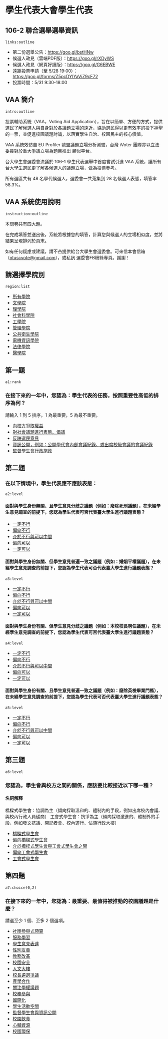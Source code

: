 # 學生代表大會學生代表

## 106-2 聯合選舉選舉資訊

`links:outline`

- 第二份選舉公告：https://goo.gl/bstHNw
- 候選人政見（雲端PDF版）：https://goo.gl/rXDyWS
- 候選人政見（網頁好讀版）：https://goo.gl/G6EBWE
- 遠距投票申請（至 5/28 19:00）：https://goo.gl/forms/Z5pcDYIYaViZ9cF72
- 投票時間：5/31 9:30-18:00

## VAA 簡介

`intro:outline`

投票輔助系統（VAA，Voting Aid Application），旨在以簡單、方便的方式，提供選民了解候選人與自身對於各議題立場的遠近，協助選民得以更有效率的投下神聖的一票，並促進校園議題討論，以落實學生自治、校園民主的核心價值。

VAA 系統效仿自 EU Profiler 歐盟議題立場分析測驗，台灣 iVoter 團隊亦以立法委員對於重大爭議立場為題目推出 類似平台。

台大學生會選委會決議於 106-1 學生代表選舉中首度嘗試引進 VAA 系統，讓所有台大學生選民更了解各候選人的議題立場，做為投票參考。

所有選區共有 48 名學代候選人，選委會一共蒐集到 28 名候選人表態，填答率 58.3%。

## VAA 系統使用說明

`instruction:outline`

本問卷共有四大題。

在完成填答並送出後，系統將根據您的填答，計算您與候選人的立場相似度，並將結果呈現排列於頁末。

如有任何疑慮或建議，請不吝提供給台大學生會選委會。可來信本會信箱（ntuscvote@gmail.com），或私訊 選委會FB粉絲專頁。謝謝！


## 請選擇學院別

`region:list`

- [所有學院](*)
- [文學院](文學院)
- [理學院](理學院)
- [社會科學院](社會科學院)
- [工學院](工學院)
- [管理學院](管理學院)
- [公共衛生學院](公共衛生學院)
- [電機資訊學院](電機資訊學院)
- [法律學院](法律學院)
- [醫學院](醫學院)

## 第一題

`a1:rank`

### 在接下來的一年中，您認為：學生代表的任務，按照重要性高低的排序為何？

請輸入 1 到 5 排序，1 為最重要，5 為最不重要。

- [向校方爭取權益](A)
- [對社會議題進行表態、倡議](B)
- [反映選民意見](C)
- [資訊公開，例如：公開學代會內部會議紀錄、或出席校級會議的會議紀錄](D)
- [監督學生會行政施政](E)

## 第二題

### 在以下情境中，學生代表應不應該表態：

`a2:level`

#### 面對與學生身份無關、且學生意見分歧之議題（例如：廢除死刑議題），在未經學生意見調查的前提下，您認為學生代表可否代表臺大學生進行議題表態？

- [一定不行](-1)
- [偏向不行](-0.667)
- [介於不行與可以中間](0)
- [偏向可以](0.667)
- [一定可以](1)

#### 面對與學生身份無關、但學生意見普遍一致之議題（例如：婚姻平權議題），在未經學生意見調查的前提下，您認為學生代表可否代表臺大學生進行議題表態？

`a3:level`

- [一定不行](-1)
- [偏向不行](-0.667)
- [介於不行與可以中間](0)
- [偏向可以](0.667)
- [一定可以](1)

#### 面對與學生身份有關、但學生意見分歧之議題（例如：本校校長聘任議題），在未經學生意見調查的前提下，您認為學生代表可否代表臺大學生進行議題表態？

`a4:level`

- [一定不行](-1)
- [偏向不行](-0.667)
- [介於不行與可以中間](0)
- [偏向可以](0.667)
- [一定可以](1)

#### 面對與學生身份有關、且學生意見普遍一致之議題（例如：廢除英檢畢業門檻），在未經學生意見調查的前提下，您認為學生代表可否代表臺大學生進行議題表態？

`a5:level`

- [一定不行](-1)
- [偏向不行](-0.667)
- [介於不行與可以中間](0)
- [偏向可以](0.667)
- [一定可以](1)

## 第三題

`a6:level`

### 您認為，學生會與校方之間的關係，應該要比較接近以下哪一種？

#### 名詞解釋

橋樑式學生會：協調為主（傾向採取溫和的、體制內的手段，例如出席校內會議、與校內行政人員磋商）
工會式學生會：抗爭為主（傾向採取激進的、體制外的手段，例如發文抗議、開記者會、校內遊行、佔領行政大樓）


- [橋樑式學生會](-1)
- [偏向橋樑式學生會](-0.667)
- [介於橋樑式學生會與工會式學生會之間](0)
- [偏向工會式學生會](0.667)
- [工會式學生會](1)

## 第四題

`a7:choice(0,2)`

### 在接下來的一年中，您認為：最重要、最值得被推動的校園議題是什麼？

請選至少 1 個、至多 2 個選項。

- [社團參與式預算](A)
- [服務學習](B)
- [學生意見表達](C)
- [性別友善](D)
- [教務改革](E)
- [校園安全](F)
- [人文大樓](G)
- [校長遴選爭議](H)
- [產學合作](I)
- [關注學權議題](J)
- [校務參與](K)
- [國際化](L)
- [學生活動空間](M)
- [監督學生會與資訊公開](N)
- [校園飲食](O)
- [心輔資源](P)
- [校園環保](Q)
